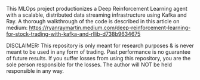 This MLOps project productionizes a Deep Reinforcement Learning agent with a scalable, distributed data streaming infrastructure using Kafka and Ray. A thorough walkthrough of the code is described in this article on medium: https://ryanraymartin.medium.com/deep-reinforcement-learning-for-stock-trading-with-kafka-and-rllib-d738b9634675



DISCLAIMER:
This repository is only meant for research purposes & is never meant to be used in any form of trading. Past performance is no guarantee of future results. If you suffer losses from using this repository, you are the sole person responsible for the losses. The author will NOT be held responsible in any way.


